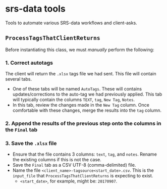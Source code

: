 # srs-data tools
Tools to automate various SRS-data workflows and client-asks.

## `ProcessTagsThatClientReturns`
Before instantiating this class, we must *manually* perform the following:

### 1. Correct autotags
The client will return the `.xlsx` tags file we had sent. This file will contain several tabs.

- One of these tabs will be named `AutoTags`. These will contains updates/corrections to the auto-tag we had previously applied. This tab will typically contain the columns `TEXT`, `tag`, `New Tag`, `Notes`.
- In this tab, review the changes made in the `New Tag` column. Once comfortable with these changes, merge the results into the `tag` column.

### 2. Append the results of the previous step onto the columns in the `Final` tab

### 3. Save the `.xlsx` file
- Ensure that the file contains 3 columns: `text`, `tag`, and `notes`. Rename the existing columns if this is not the case.
- Save the `Final` tab as a CSV UTF-8 (comma-delimited) file.
- Name the file `<client_name>-tagsource<start_date>.csv`. This is the `input_file` that `ProcessTagsThatClientReturns` is expecting to exist.
    - `<start_date>`, for example, might be: `20170907`.
